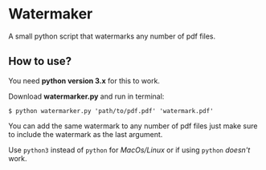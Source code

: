 Watermaker
==========

A small python script that watermarks any number of pdf files.

How to use?
-----------

You need **python version 3.x** for this to work.

Download **watermarker.py** and run in terminal:

```
$ python watermarker.py 'path/to/pdf.pdf' 'watermark.pdf'
```

You can add the same watermark to any number of pdf files just make sure to include the watermark as the last argument.

Use ``python3`` instead of ``python`` for *MacOs/Linux* or if using ``python`` *doesn't* work.